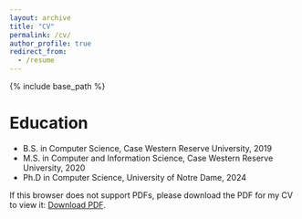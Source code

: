 ```yaml
---
layout: archive
title: "CV"
permalink: /cv/
author_profile: true
redirect_from:
  - /resume
---
```


{% include base_path %}

Education
======
* B.S. in Computer Science, Case Western Reserve University, 2019
* M.S. in Computer and Information Science, Case Western Reserve University, 2020
* Ph.D in Computer Science, University of Notre Dame, 2024

If this browser does not support PDFs, please download the PDF for my CV to view it: <a href="https://github.com/jumxglhf/jumxglhf.github.io/blob/master/images/clark_mingxuan_ju_resume.pdf?raw=true">Download PDF</a>.</p>

<embed
    data="https://github.com/jumxglhf/jumxglhf.github.io/blob/master/images/clark_mingxuan_ju_resume.pdf"
    type="application/pdf"
    width="100%"
    height="600px"
/>